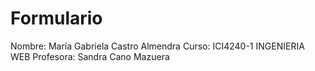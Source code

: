 # Formulario

Nombre: María Gabriela Castro Almendra
Curso: ICI4240-1 INGENIERIA WEB
Profesora: Sandra Cano Mazuera